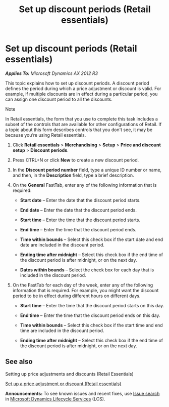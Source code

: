 ﻿---
title: Set up discount periods (Retail essentials)
TOCTitle: Set up discount periods (Retail essentials)
ms:assetid: 108f0ef7-57c3-4e32-b12c-a0c6b343e090
ms:mtpsurl: https://technet.microsoft.com/en-us/library/Dn716045(v=AX.60)
ms:contentKeyID: 62200309
ms.date: 08/15/2014
mtps_version: v=AX.60
---

# Set up discount periods (Retail essentials) 


_**Applies To:** Microsoft Dynamics AX 2012 R3_

This topic explains how to set up discount periods. A discount period defines the period during which a price adjustment or discount is valid. For example, if multiple discounts are in effect during a particular period, you can assign one discount period to all the discounts.


> [!NOTE]
> <P>In Retail essentials, the form that you use to complete this task includes a subset of the controls that are available for other configurations of Retail. If a topic about this form describes controls that you don't see, it may be because you’re using Retail essentials.</P>



1.  Click **Retail essentials** \> **Merchandising** \> **Setup** \> **Price and discount setup** \> **Discount periods**.

2.  Press CTRL+N or click **New** to create a new discount period.

3.  In the **Discount period number** field, type a unique ID number or name, and then, in the **Description** field, type a brief description.

4.  On the **General** FastTab, enter any of the following information that is required:
    
      - **Start date** – Enter the date that the discount period starts.
    
      - **End date** – Enter the date that the discount period ends.
    
      - **Start time** – Enter the time that the discount period starts.
    
      - **End time** – Enter the time that the discount period ends.
    
      - **Time within bounds** – Select this check box if the start date and end date are included in the discount period.
    
      - **Ending time after midnight** – Select this check box if the end time of the discount period is after midnight, or on the next day.
    
      - **Dates within bounds** – Select the check box for each day that is included in the discount period.

5.  On the FastTab for each day of the week, enter any of the following information that is required. For example, you might want the discount period to be in effect during different hours on different days.
    
      - **Start time** – Enter the time that the discount period starts on this day.
    
      - **End time** – Enter the time that the discount period ends on this day.
    
      - **Time within bounds** – Select this check box if the start time and end time are included in the discount period.
    
      - **Ending time after midnight** – Select this check box if the end time of the discount period is after midnight, or on the next day.

## See also

Setting up price adjustments and discounts (Retail Essentials)

[Set up a price adjustment or discount (Retail essentials)](set-up-a-price-adjustment-or-discount-retail-essentials.md)

  
**Announcements:** To see known issues and recent fixes, use [Issue search](http://go.microsoft.com/fwlink/?linkid=389258) in [Microsoft Dynamics Lifecycle Services](http://go.microsoft.com/fwlink/?linkid=306505) (LCS).


